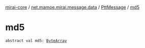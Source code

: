 [mirai-core](../../index.md) / [net.mamoe.mirai.message.data](../index.md) / [PttMessage](index.md) / [md5](./md5.md)

# md5

`abstract val md5: `[`ByteArray`](https://kotlinlang.org/api/latest/jvm/stdlib/kotlin/-byte-array/index.html)